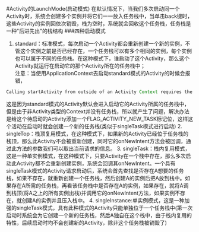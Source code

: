 #Activity的LaunchMode(启动模式)
在默认情况下，当我们多次启动同一个Activity时，系统会创建多个实例并将它们一一放入任务栈中，当单击back键时，这些Activity的实例回依次销毁，栈为空时，系统就会回收这个任务栈，任务栈是一种"后进先出"的栈结构
###四种启动模式
1. standard：标准模式，每次启动一个Activity都会重新创建一个新的实例，不管这个实例之前是否已经存在，一个任务栈可以有多个相同的实例，每个实例也可以属于不同的任务栈。在这种模式下，谁启动了这个Activity，那么这个Activity就运行在启动它的那个Activity所在的任务栈中；<br>
注意：当使用ApplicationContext去启动standard模式的Activity的时候会报错，
```java
Calling startActivity from outside of an Activity Context requires the FLAG_ACTIVITY_NEW_TASK flag.Is this really what you want?
```
这是因为standard模式的Activity默认会进入启动它的Activity所属的任务栈中，但是由于非Activity类型的Context并没有任务栈，所以就产生了问题，解决办法是给这个待启动的Activity添加一个FLAG_ACTIVITY_NEW_TASK标记位，这样这个活动在启动时就会创建一个新的任务栈(类似于singleTask模式进行启动)
2. singleTop：栈顶复用模式，在这种模式下，如果新的Activity已经位于任务栈的栈顶，那么此Activity不会被重新创建，同时它的onNewIntent方法会被回调，通过此方法的参数我们可以取出当前请求的信息。
3. singleTask：栈内复用模式，这是一种单实例模式，在这种模式下，只要Activity在一个栈中存在，那么多次启动此Activity都不会重新创建实例，系统会回调其onNewIntent。一个具有singleTask模式的Activity请求启动后，系统会首先查找是否存在A想要的任务栈，如果不存在，就重新创建一个任务栈，然后创建A的实例后把A放到栈中。如果存在A所需的任务栈，再看该任务栈中是否存在A的实例，如果存在，就将A调到栈顶(将A之上的所有实例出栈)并调用它的onNewIntent方法，如果实例不存在，就创建A的实例并且压入栈中。
4. singleInstance:单实例模式，这是一种加强的singleTask模式，具有此种模式的Activity只能单独位于一个任务栈中(第一次启动时系统会为它创建一个新的任务栈，然后A独自在这个栈中，由于栈内复用的特性，后续启动时均不会创建新的Activity，除非这个任务栈被销毁了)
